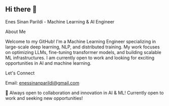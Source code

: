 ## Hi there 👋
Enes Sinan Parildi - Machine Learning & AI Engineer

About Me

Welcome to my GitHub! I'm a Machine Learning Engineer specializing in large-scale deep learning, NLP, and distributed training. My work focuses on optimizing LLMs, fine-tuning transformer models, and building scalable ML infrastructures. 
I am currently open to work and looking for exciting opportunities in AI and machine learning.

Let's Connect

Email: enessinanparildi@gmail.com

🚀 Always open to collaboration and innovation in AI & ML! Currently open to work and seeking new opportunities!
<!--
**enessinanparildi/enessinanparildi** is a ✨ _special_ ✨ repository because its `README.md` (this file) appears on your GitHub profile.

Here are some ideas to get you started:

- 🔭 I’m currently working on ...
- 🌱 I’m currently learning ...
- 👯 I’m looking to collaborate on ...
- 🤔 I’m looking for help with ...
- 💬 Ask me about ...
- 📫 How to reach me: ...
- 😄 Pronouns: ...
- ⚡ Fun fact: ...
-->
